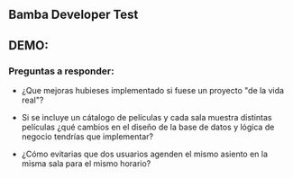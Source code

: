 ## Bamba Developer Test
## DEMO:

### Preguntas a responder:

- ¿Que mejoras hubieses implementado si fuese un proyecto "de la vida real"?



- Si se incluye un cátalogo de películas y cada sala muestra distintas películas ¿qué cambios en el diseño de la base de datos y lógica de negocio tendrías que implementar?



- ¿Cómo evitarias que dos usuarios agenden el mismo asiento en la misma sala para el mismo horario?






